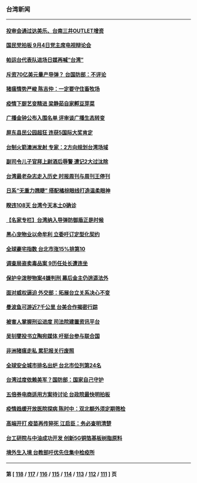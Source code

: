 ### 台湾新闻
---
#### [投审会通过达美乐、台南三井OUTLET增资](../../pages/ncid1349361/n13186790.md) 
#### [国民党拍板 9月4日党主席电视辩论会](../../pages/ncid1349361/n13186786.md) 
#### [帕运台代表队进场日媒再喊“台湾”](../../pages/ncid1349361/n13186788.md) 
#### [斥资70亿美元量产导弹？ 台国防部：不评论](../../pages/ncid1349361/n13186511.md) 
#### [猪瘟情势严峻 陈吉仲：一定要守住畜牧场](../../pages/ncid1349361/n13186634.md) 
#### [疫情下厨艺变精进 梁静茹自家孵豆芽菜](../../pages/ncid1349361/n13186509.md) 
#### [广播金钟公布入围名单 评审谈广播生态转变](../../pages/ncid1349361/n13186479.md) 
#### [屏东县民公园超狂 连获5国际大奖肯定](../../pages/ncid1349361/n13186483.md) 
#### [台制火箭澳洲发射 专家：2方向规划台湾场域](../../pages/ncid1349361/n13186436.md) 
#### [副司令儿子官拜上尉酒后辱警 遭记2大过汰除](../../pages/ncid1349361/n13186135.md) 
#### [台湾最老杂志走入历史 时报周刊与周刊王停刊](../../pages/ncid1349361/n13185851.md) 
#### [日系“无重力翘睫” 搭配橘棕眼线打造温柔眼神](../../pages/ncid1349361/n13186180.md) 
#### [睽违108天 台湾今天本土0确诊](../../pages/ncid1349361/n13186059.md) 
#### [【名家专栏】台湾纳入导弹防御盾正是时候](../../pages/ncid1349361/n13184494.md) 
#### [黑心宠物业以命牟利 立委吁订定型化契约](../../pages/ncid1349361/n13184571.md) 
#### [全球豪宅指数 台北市涨15%排第10](../../pages/ncid1349361/n13184565.md) 
#### [调查局盗卖毒品案 9历任处长遭连坐](../../pages/ncid1349361/n13184569.md) 
#### [保护伞泼秽物案4嫌判刑 幕后金主仍逍遥法外](../../pages/ncid1349361/n13184576.md) 
#### [面对威权逼迫 外交部：拓展台立关系决心不变](../../pages/ncid1349361/n13184581.md) 
#### [曼波鱼可游近7千公里 台美合作揭密行踪](../../pages/ncid1349361/n13184591.md) 
#### [被害人掌握刑讼进度 司法院建置资讯平台](../../pages/ncid1349361/n13184595.md) 
#### [吴钊燮投书立陶宛媒体 吁挺台参与联合国](../../pages/ncid1349361/n13184584.md) 
#### [非洲猪瘟走私 累犯报关行废照](../../pages/ncid1349361/n13184563.md) 
#### [全球安全城市排名出炉 台北市位列第24名](../../pages/ncid1349361/n13184588.md) 
#### [台湾过度依赖美军？国防部：国家自己守护](../../pages/ncid1349361/n13184233.md) 
#### [五倍券电商适用方案待讨论 台政院最快明拍板](../../pages/ncid1349361/n13184189.md) 
#### [疫情趋缓开放医院探病 陈时中：双北额外须定期筛检](../../pages/ncid1349361/n13184265.md) 
#### [高端开打 疫苗再传猝死 江启臣：务必查明清楚](../../pages/ncid1349361/n13184187.md) 
#### [台工研院与中油成功开发 创新5G铜箔基板树脂原料](../../pages/ncid1349361/n13184353.md) 
#### [境外生入境 台教部吁优先住集中检疫所](../../pages/ncid1349361/n13184191.md) 

---
#### 第 [ [118](./118.md) / [117](./117.md) / [116](./116.md) / [115](./115.md) / [114](./114.md) / [113](./113.md) / [112](./112.md) / [111](./111.md) ] 页
